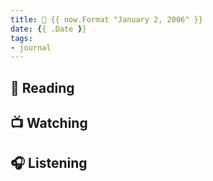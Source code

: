 ```yaml
---
title: 📓 {{ now.Format "January 2, 2006" }}
date: {{ .Date }}
tags:
- journal
---
```

## 📖 Reading

## 📺 Watching

## 🎧 Listening